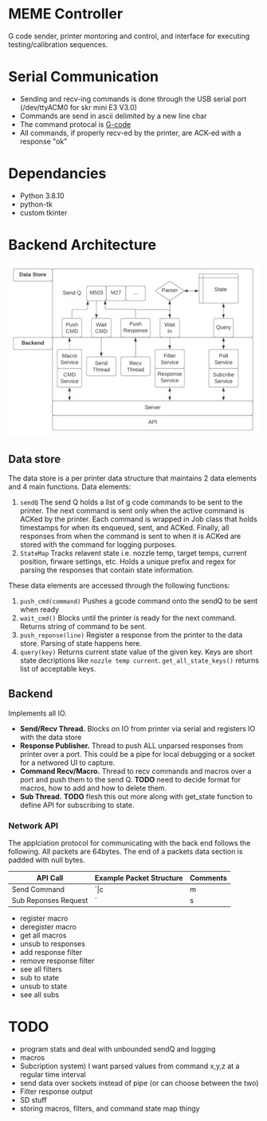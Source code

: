 # MEME Controller

G code sender, printer montoring and control, and interface for executing testing/calibration sequences.

# Serial Communication

* Sending and recv-ing commands is done through the USB serial port (/dev/ttyACM0 for skr mini E3 V3.0)
* Commands are send in ascii delimited by a new line char
* The command protocal is [G-code](../marlin/Marlin_Docs/_gcode/)
* All commands, if properly recv-ed by the printer, are ACK-ed with a response "ok" 

# Dependancies
* Python 3.8.10
* python-tk
* custom tkinter

# Backend Architecture

![alt text](MEME_Backend.png)

## Data store
The data store is a per printer data structure that maintains 2 data elements and 4 main functions. Data elements:

1) `sendQ` The send Q holds a list of g code commands to be sent to the printer. The next command is sent only when the active command is ACKed by the printer. Each command is wrapped in Job class that holds timestamps for when its enqueued, sent, and ACKed. Finally, all responses from when the command is sent to when it is ACKed are stored with the command for logging purposes.
2) `StateMap` Tracks relavent state i.e. nozzle temp, target temps, current position, firware settings, etc. Holds a unique prefix and regex for parsing the responses that contain state information.

These data elements are accessed through the following functions:

1) `push_cmd(command)` Pushes a gcode command onto the sendQ to be sent when ready
2) `wait_cmd()` Blocks until the printer is ready for the next command. Returns string of command to be sent.
3) `push_reponse(line)` Register a response from the printer to the data store. Parsing of state happens here.
4) `query(key)` Returns current state value of the given key. Keys are short state decriptions like `nozzle temp current`. `get_all_state_keys()` returns list of acceptable keys.

## Backend
Implements all IO.
* **Send/Recv Thread.** Blocks on IO from printer via serial and registers IO with the data store
* **Response Publisher.** Thread to push ALL unparsed responses from printer over a port. This could be a pipe for local debugging or a socket for a networed UI to capture.
* **Command Recv/Macro.** Thread to recv commands and macros over a port and push them to the send Q. **TODO** need to decide format for macros, how to add and how to delete them.
* **Sub Thread.** **TODO** flesh this out more along with get_state function to define API for subscribing to state.

### Network API
The applciation protocol for communicating with the back end follows the following. All packets are 64bytes. The end of a packets data section is padded with null bytes. 

| API Call | Example Packet Structure | Comments | 
| --- | --- | --- |
| Send Command | `\|c|m|d| |M|5|0|3|null|...|null|` | cmd in ascii followed by space followed by command (max 59 char) |
| Sub Reponses Request | `|s|u|b|R|<V>|null|...|null|` | subR in ascii followed by 0,1,2 ascii int. V=0 -> Dont sent serial input. V=1 -> Send serial input but filter out polled responses (like auto temp report). V=2 -> Send all serial input. |
* register macro
* deregister macro
* get all macros
* unsub to responses
* add response filter
* remove response filter
* see all filters
* sub to state
* unsub to state
* see all subs

# TODO
* program stats and deal with unbounded sendQ and logging
* macros
* Subcription system) I want parsed values from command x,y,z at a regular time interval
* send data over sockets instead of pipe (or can choose between the two)
* Filter response output
* SD stuff
* storing macros, filters, and command state map thingy